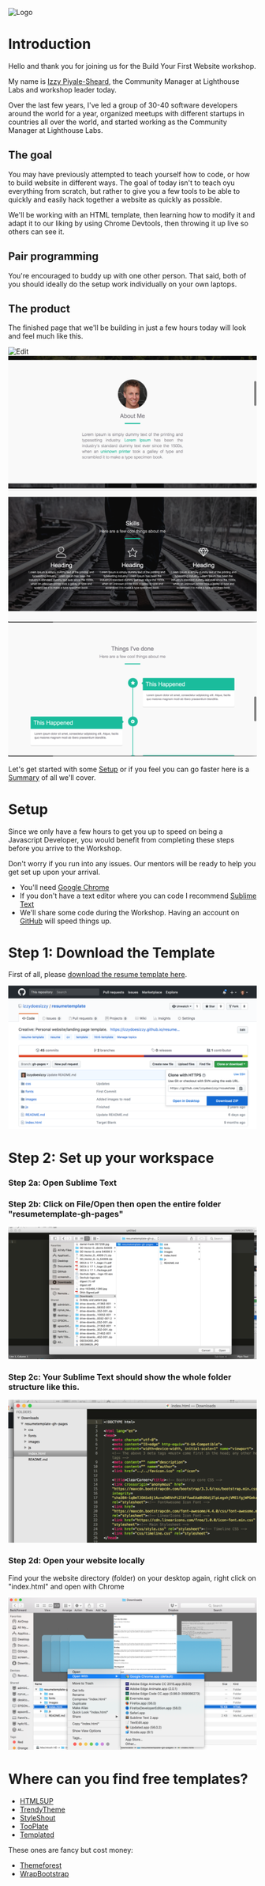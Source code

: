 ![Logo](/assets/lhl-logo.png)

# Introduction

Hello and thank you for joining us for the Build Your First Website workshop.

My name is [Izzy Piyale-Sheard](http://twitter.com/izzydoesizzy), the Community Manager at Lighthouse Labs and workshop leader today.

Over the last few years, I've led a group of 30-40 software developers around the world for a year, organized meetups with different startups in countries all over the world, and started working as the Community Manager at Lighthouse Labs.


## The goal

You may have previously attempted to teach yourself how to code, or how to build website in different ways. The goal of today isn't to teach oyu everything from scratch, but rather to give you a few tools to be able to quickly and easily hack together a website as quickly as possible.

We'll be working with an HTML template, then learning how to modify it and adapt it to our liking by using Chrome Devtools, then throwing it up live so others can see it.

## Pair programming

You're encouraged to buddy up with one other person. That said, both of you should ideally do the setup work individually on your own laptops.

## The product

The finished page that we'll be building in just a few hours today will look and feel much like this.

![Edit](/assets/image1.png)
![Edit](/assets/image2.png)
![Edit](/assets/image3.png) 
![Edit](/assets/image4.png)

Let's get started with some [Setup](content/setup/README.md) or if you feel you can go faster here is a [Summary](SUMMARY.md) of all we'll cover.

# Setup

Since we only have a few hours to get you up to speed on being a Javascript Developer, you would benefit from completing these steps before you arrive to the Workshop.

Don't worry if you run into any issues.  Our mentors will be ready to help you get set up upon your arrival.

* You'll need [Google Chrome](https://www.google.com/chrome/browser/desktop/index.html)
* If you don't have a text editor where you can code I recommend [Sublime Text](http://sublimetext.com)
* We'll share some code during the Workshop. Having an account on [GitHub](http://github.com) will speed things up.

# Step 1: Download the Template

First of all, please [download the resume template here](https://github.com/izzydoesizzy/resumetemplate).

![Edit](/assets/download.png)

# Step 2: Set up your workspace

### Step 2a: Open Sublime Text
### Step 2b: Click on File/Open then open the entire folder "resumetemplate-gh-pages"

![Edit](/assets/openfolder.png)

### Step 2c: Your Sublime Text should show the whole folder structure like this. 

![Edit](/assets/folderstructure.png)

### Step 2d: Open your website locally

Find your the website directory (folder) on your desktop again, right click on "index.html" and open with Chrome

![Edit](/assets/indexhtml.png)

# Where can you find free templates?

* [HTML5UP](http://html5up.com)
* [TrendyTheme](https://trendytheme.net/items/category/html/)
* [StyleShout](https://www.styleshout.com/free-templates/)
* [TooPlate](http://www.tooplate.com/)
* [Templated](https://templated.co/)

These ones are fancy but cost money:
* [Themeforest](https://themeforest.net/category/site-templates/personal?sort=trending/?ref=ipiyale)
* [WrapBootstrap](https://wrapbootstrap.com/themes/landing-pages)


